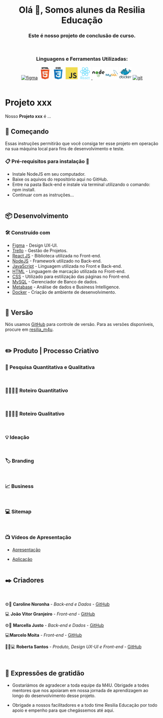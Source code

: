 <h1 align="center">Olá 👋, Somos alunes da Resilia Educação</h1>
<h3 align="center">Este é nosso projeto de conclusão de curso.</h3><br>

<h3 align="center">Linguagens e Ferramentas Utilizadas:</h3>
<p align="center">
<a href="https://www.figma.com/" target="_blank"> <img src="https://www.vectorlogo.zone/logos/figma/figma-icon.svg" alt="figma" width="40" height="40"/></a>
<a href="https://www.w3.org/html/" target="_blank"> <img src="https://raw.githubusercontent.com/devicons/devicon/master/icons/html5/html5-original-wordmark.svg" alt="html5" width="40" height="40"/></a>
<a href="https://www.w3schools.com/css/" target="_blank"> <img src="https://raw.githubusercontent.com/devicons/devicon/master/icons/css3/css3-original-wordmark.svg" alt="css3" width="40" height="40"/></a>
<a href="https://developer.mozilla.org/en-US/docs/Web/JavaScript" target="_blank"> <img src="https://raw.githubusercontent.com/devicons/devicon/master/icons/javascript/javascript-original.svg" alt="javascript" width="40" height="40"/></a>
<a href="https://reactjs.org/" target="_blank"> <img src="https://raw.githubusercontent.com/devicons/devicon/master/icons/react/react-original-wordmark.svg" alt="react" width="40" height="40"/> </a>
<a href="https://nodejs.org" target="_blank"> <img src="https://raw.githubusercontent.com/devicons/devicon/master/icons/nodejs/nodejs-original-wordmark.svg" alt="nodejs" width="40" height="40"/></a>
<a href="https://www.mysql.com/" target="_blank"> <img src="https://raw.githubusercontent.com/devicons/devicon/master/icons/mysql/mysql-original-wordmark.svg" alt="mysql" width="40" height="40"/></a> 
<a href="https://www.docker.com/" target="_blank"> <img src="https://raw.githubusercontent.com/devicons/devicon/master/icons/docker/docker-original-wordmark.svg" alt="docker" width="40" height="40"/></a> 
<a href="https://git-scm.com/" target="_blank"> <img src="https://www.vectorlogo.zone/logos/git-scm/git-scm-icon.svg" alt="git" width="40" height="40"/> </a><br><br>

# Projeto xxx
Nosso **Projeto xxx** é ...


## 🚀 Começando

Essas instruções permitirão que você consiga ter esse projeto em operação na sua máquina local para fins de desenvolvimento e teste.
<br>

### 📋 Pré-requisitos para instalação 🔧

* Instale NodeJS em seu computador.
* Baixe os aquivos do repositório aqui no GitHub.
* Entre na pasta Back-end e instale via terminal utilizando o comando: npm install.
* Continuar com as instruções...
<br><br>

## 📦 Desenvolvimento

### 🛠️ Construído com

* [Figma](https://www.figma.com/) - Design UX-UI.
* [Trello](https://trello.com/b/WsYtHrI4/time-a-projeto-m4u) - Gestão de Projetos.
* [React JS](https://pt-br.reactjs.org/docs/getting-started.html) - Biblioteca utilizada no Front-end.
* [NodeJS](https://nodejs.org/pt-br/docs/) - Framework utilizado no Back-end.
* [JavaScript](https://developer.mozilla.org/pt-BR/docs/Web/JavaScript) - Linguagem utilizada no Front e Back-end.
* [HTML](https://developer.mozilla.org/pt-BR/docs/Web/HTML) - Linguagem de marcação utilizada no Front-end.
* [CSS](https://developer.mozilla.org/pt-BR/docs/Web/CSS) - Utilizado para estilização das páginas no Front-end.
* [MySQL](https://dev.mysql.com/doc/) - Gerenciador de Banco de dados.
* [Metabase](https://www.metabase.com/docs/latest/) - Análise de dados e Business Intelligence.
* [Docker](https://docs.docker.com/) - Criação de ambiente de desenvolvimento.
<br><br>

## 📌 Versão

Nós usamos [GitHub](https://github.com/) para controle de versão. Para as versões disponíveis, procure em [resilia_m4u](https://github.com/LaDespistada1981/resilia_m4u.git).
<br><br>

## ✏️ Produto | Processo Criativo

### 🔎 Pesquisa Quantitativa e Qualitativa
<br>

### 🧑‍💻🙎‍♀️ Roteiro Quantitativo
<br>

### 🧑‍🎤🙎‍♀️ Roteiro Qualitativo
<br>

###  💡 Ideação
<br>

### 🏷️ Branding
<br>

### 📈 Business
<br>

### 💻 Sitemap
<br>

### 📺 Vídeos de Apresentação

* <a href="#">Apresentação</a>

* <a href="#">Aplicação</a>
<br><br>

## ✒️ Criadores
<br>

⚙️📀 **Caroline Noronha** - *Back-end e Dados* - [GitHub](https://github.com/carolinenoronha)

💻 **João Vitor Granjeiro** - *Front-end* - [GitHub](https://github.com/)

⚙️📀 **Marcella Justo** - *Back-end e Dados* - [GitHub](https://github.com/justo-marcella)

💻**Marcelo Moita** - *Front-end* - [GitHub](https://github.com/Moitank)

🚀💡💻 **Roberta Santos** - *Produto, Design UX-UI e Front-end* - [GitHub](https://github.com/LaDespistada1981)

<br>


## 🎁 Expressões de gratidão

* Gostariámos de agradecer a toda equipe da M4U. Obrigade a todes mentores que nos  apoiaram em nossa jornada de aprendizagem ao longo do desenvolvimento desse projeto.

*  Obrigade a nossos facilitadores e a todo time Resilia Educação por todo apoio e empenho para que chegássemos até aqui.
<br>


